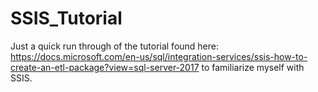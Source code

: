 # SSIS_Tutorial

Just a quick run through of the tutorial found here: https://docs.microsoft.com/en-us/sql/integration-services/ssis-how-to-create-an-etl-package?view=sql-server-2017 to familiarize myself with SSIS.

